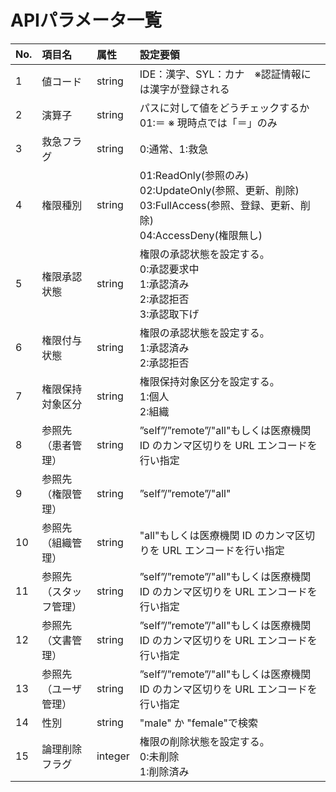 # APIパラメータ一覧


| No. | 項目名         | 属性     | 設定要領                                                                                                 |
|:----|:------------|:-------|:-----------------------------------------------------------------------------------------------------|
| 1   | 値コード        | string  | IDE：漢字、SYL：カナ　※認証情報には漢字が登録される                                                                        |
| 2   | 演算子         | string | パスに対して値をどうチェックするか<br/>01:＝ ※ 現時点では「＝」のみ                                                              |
| 3   | 救急フラグ       | string  | 0:通常、1:救急                                                                                            |
| 4   | 権限種別        | string | 01:ReadOnly(参照のみ)<br/>02:UpdateOnly(参照、更新、削除)<br/>03:FullAccess(参照、登録、更新、削除)<br/>04:AccessDeny(権限無し) |
| 5   | 権限承認状態      | string | 権限の承認状態を設定する。<br/>0:承認要求中<br/>1:承認済み<br/>2:承認拒否<br/>3:承認取下げ                                        |
| 6   | 権限付与状態      | string | 権限の承認状態を設定する。<br/>1:承認済み<br/>2:承認拒否                                                                    |
| 7   | 権限保持対象区分    | string | 権限保持対象区分を設定する。<br/>1:個人<br/>2:組織                                                                       |
| 8   | 参照先（患者管理）   | string| ”self”/”remote”/"all"もしくは医療機関 ID のカンマ区切りを URL エンコードを行い指定                                             |
| 9   | 参照先（権限管理）   | string| ”self”/”remote”/"all"                                                                                |
| 10  | 参照先（組織管理）   | string| "all"もしくは医療機関 ID のカンマ区切りを URL エンコードを行い指定                                                             |
| 11  | 参照先（スタッフ管理） | string| ”self”/”remote”/"all"もしくは医療機関 ID のカンマ区切りを URL エンコードを行い指定                                             |
| 12  | 参照先（文書管理）   | string| ”self”/”remote”/"all"もしくは医療機関 ID のカンマ区切りを URL エンコードを行い指定                                             |
| 13  | 参照先（ユーザ管理）  | string| ”self”/”remote”/"all"もしくは医療機関 ID のカンマ区切りを URL エンコードを行い指定                                             |
| 14  | 性別          | string | "male" か "female"で検索                                                                                 |
| 15  | 論理削除フラグ     | integer | 権限の削除状態を設定する。<br/>0:未削除<br/>1:削除済み                                                                   |
